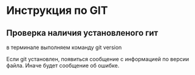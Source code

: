# Инструкция по GIT
## Проверка наличия установленого гит
в терминале выполняем команду git version

Если git установлен, появиться сообщение с информацией по версии файла. Иначе будет сообщение об ошибке.
 